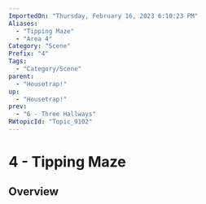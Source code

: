 ```yaml
---
ImportedOn: "Thursday, February 16, 2023 6:10:23 PM"
Aliases:
  - "Tipping Maze"
  - "Area 4"
Category: "Scene"
Prefix: "4"
Tags:
  - "Category/Scene"
parent:
  - "Housetrap!"
up:
  - "Housetrap!"
prev:
  - "6 - Three Hallways"
RWtopicId: "Topic_9102"
---
```

# 4 - Tipping Maze
## Overview
